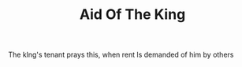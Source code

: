 ---
title: Aid Of The King
permalink: "/definitions/aid-of-the-king.html"
body: The klng's tenant prays this, when rent ls demanded of him by others
published_at: '2018-07-07'
layout: post
---